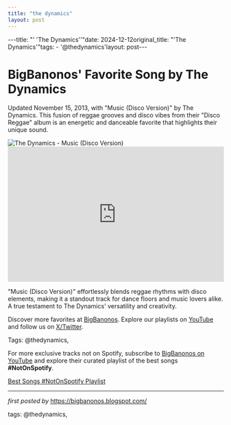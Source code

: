 ```yaml
---
title: "the dynamics"
layout: post
---
```

---title: "' 'The Dynamics''"date: 2024-12-12original_title: "'The Dynamics'"tags:  - '@thedynamics'layout: post---<!-- Post Title --><h1 >BigBanonos' Favorite Song by The Dynamics</h1> <!-- Introductory Text --><p >Updated November 15, 2013, with "Music (Disco Version)" by The Dynamics. This fusion of reggae grooves and disco vibes from their "Disco Reggae" album is an energetic and danceable favorite that highlights their unique sound.</p> <!-- Featured Image --><div > <img src="https://f4.bcbits.com/img/a0306861385_10.jpg" alt="The Dynamics - Music (Disco Version)" /></div> <!-- YouTube Video Embed --><div > <iframe width="100%" height="315" src="https://www.youtube.com/embed/2z-EA3fq7bk" title="The Dynamics - Music" frameborder="0" allow="accelerometer; autoplay; clipboard-write; encrypted-media; gyroscope; picture-in-picture; web-share" referrerpolicy="strict-origin-when-cross-origin" allowfullscreen></iframe></div> <!-- Song Information --><div > <p>"Music (Disco Version)" effortlessly blends reggae rhythms with disco elements, making it a standout track for dance floors and music lovers alike. A true testament to The Dynamics' versatility and creativity.</p></div> <!-- Footer Links --><div > <p>Discover more favorites at <a href="https://bigbanonos.blogspot.com/" target="_blank">BigBanonos</a>. Explore our playlists on <a href="https://www.youtube.com/@BigBanonos" target="_blank">YouTube</a> and follow us on <a href="https://x.com/bigbanonos" target="_blank">X/Twitter</a>.</p></div> <!-- Tags --><p >Tags: @thedynamics,</p><!--Subscribe and Playlist Links--><div>    <p>For more exclusive tracks not on Spotify, subscribe to <a href="https://www.youtube.com/@BigBanonos" target="_blank">BigBanonos on YouTube</a> and explore their curated playlist of the best songs <strong>#NotOnSpotify</strong>.</p>    <p><a href="https://www.youtube.com/playlist?list=PLtuNtuTatqI0kFahUCbtbfenC_ET5O_tr" target="_blank">Best Songs #NotOnSpotify Playlist<br /></a></p></div><hr /><p><em>first posted by</em> <a href="https://bigbanonos.blogspot.com/" rel="noopener" target="_new">https://bigbanonos.blogspot.com/</a></p><p>tags: @thedynamics,</p>